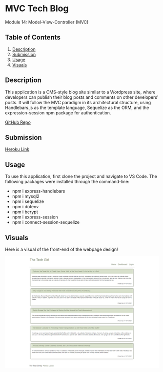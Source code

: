 # MVC Tech Blog

Module 14: Model-View-Controller (MVC)

## Table of Contents
1. [Description](#description)
2. [Submission](#submission)
3. [Usage](#usage)
4. [Visuals](#visuals)

## Description
This application is a CMS-style blog site similar to a Wordpress site, where developers can publish their blog posts and comments on other developers' posts. It will follow the MVC paradigm in its architectural structure, using Handlebars.js as the template language, Sequelize as the ORM, and the expression-session npm package for authentication.

[GitHub Repo](https://github.com/alyssa20lopez/tech-blog)

## Submission

[Heroku Link](https://the-tech-girl.herokuapp.com/)
## Usage
To use this application, first clone the project and navigate to VS Code. The following packages were installed through the command-line:
- npm i express-handlebars
- npm i mysql2
- npm i sequelize
- npm i dotenv
- npm i bcrypt
- npm i express-session
- npm i connect-session-sequelize

## Visuals
Here is a visual of the front-end of the webpage design!

![Alt text](./The-Tech-Girl.png)
